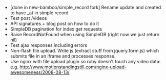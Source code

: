 * [done in new-bamboo/simple_record fork] Rename update and created to have _at in simple record
* Test post /videos
* API signatures + blog post on how to do it
* SimpleDB pagination for index get requests
* Raise RecordNotFound when using SimpleDB (right now we just return nil)
* Test ajax responses including errors
* Non-flash file upload. Write js (extract stuff from jquery.form.js) which submits file in an iframe and processes response.
* Use nginx with file upload plugin so ruby doesn't touch any video data: e.g. http://www.motionstandingstill.com/nginx-upload-awesomeness/2008-08-13/